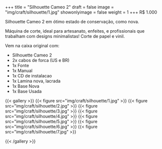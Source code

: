 +++
title = "Silhouette Cameo 2"
draft = false
image = "img/craft/silhouette/1.jpg"
showonlyimage = false
weight = 1
+++
<span class="price">R$ 1.000</span>


<!--more-->

Silhouette Cameo 2 em ótimo estado de conservação, como nova.

Máquina de corte, ideal para artesanato, enfeites, e profissionais que trabalham com designs minimalistas! Corte de papel e vinil.

Vem na caixa original com:
- Silhouette Cameo 2
- 2x cabos de forca (US e BR)
- 1x Fonte
- 1x Manual
- 1x CD de instalacao
- 1x Lamina nova, lacrada
- 1x Base Nova
- 1x Base Usada


{{< gallery >}}
{{< figure src="img/craft/silhouette/1.jpg" >}}
{{< figure src="img/craft/silhouette/2.jpg" >}}
{{< figure src="img/craft/silhouette/3.jpg" >}}
{{< figure src="img/craft/silhouette/4.jpg" >}}
{{< figure src="img/craft/silhouette/5.jpg" >}}
{{< figure src="img/craft/silhouette/6.jpg" >}}
{{< figure src="img/craft/silhouette/7.jpg" >}}

{{< /gallery >}}
